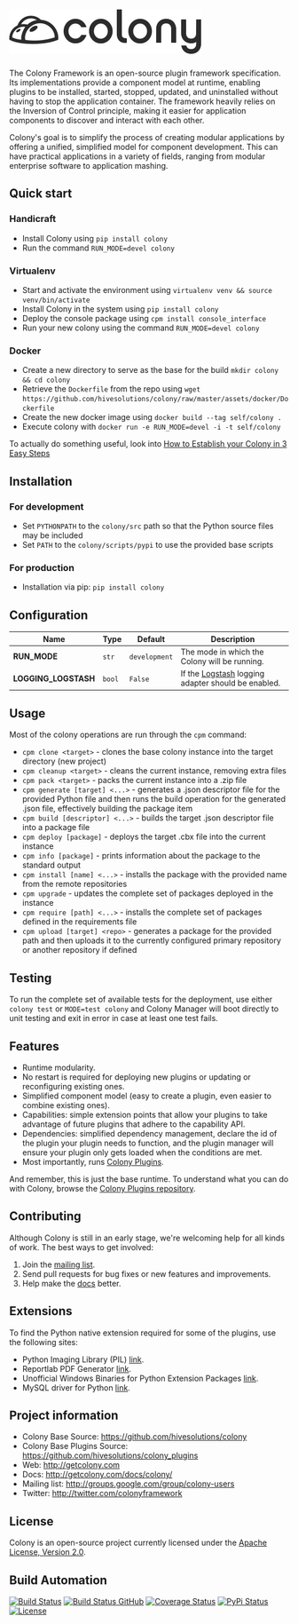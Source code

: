 # [![Colony Framework](res/logo.png)](http://getcolony.com)

The Colony Framework is an open-source plugin framework specification. Its implementations provide a component model at runtime, enabling plugins to be installed, started, stopped, updated, and uninstalled without having to stop the application container. The framework heavily relies on the Inversion of Control principle, making it easier for application components to discover and interact with each other.

Colony's goal is to simplify the process of creating modular applications by offering a unified, simplified model for component development. This can have practical applications in a variety of fields, ranging from modular enterprise software to application mashing.

## Quick start

### Handicraft

* Install Colony using `pip install colony`
* Run the command `RUN_MODE=devel colony`

### Virtualenv

* Start and activate the environment using `virtualenv venv && source venv/bin/activate`
* Install Colony in the system using `pip install colony`
* Deploy the console package using `cpm install console_interface`
* Run your new colony using the command `RUN_MODE=devel colony`

### Docker

* Create a new directory to serve as the base for the build `mkdir colony && cd colony`
* Retrieve the `Dockerfile` from the repo using `wget https://github.com/hivesolutions/colony/raw/master/assets/docker/Dockerfile`
* Create the new docker image using `docker build --tag self/colony .`
* Execute colony with `docker run -e RUN_MODE=devel -i -t self/colony`

To actually do something useful, look into [How to Establish your Colony in 3 Easy Steps](http://getcolony.com/docs/colony/documentation_how_to_establish_your_colony_in_3_easy_steps.html)

## Installation

### For development

* Set `PYTHONPATH` to the `colony/src` path so that the Python source files may be included
* Set `PATH` to the `colony/scripts/pypi` to use the provided base scripts

### For production

* Installation via pip: `pip install colony`

## Configuration

| Name                 | Type   | Default       | Description                                                                           |
| -------------------- | ------ | ------------- | ------------------------------------------------------------------------------------- |
| **RUN_MODE**         | `str`  | `development` | The mode in which the Colony will be running.                                         |
| **LOGGING_LOGSTASH** | `bool` | `False`       | If the [Logstash](https://www.elastic.co/logstash) logging adapter should be enabled. |

## Usage

Most of the colony operations are run through the `cpm` command:

* `cpm clone <target>` - clones the base colony instance into the target directory (new project)
* `cpm cleanup <target>` - cleans the current instance, removing extra files
* `cpm pack <target>` - packs the current instance into a .zip file
* `cpm generate [target] <...>` - generates a .json descriptor file for the provided Python file and then runs
the build operation for the generated .json file, effectively building the package item
* `cpm build [descriptor] <...>` - builds the target .json descriptor file into a package file
* `cpm deploy [package]` - deploys the target .cbx file into the current instance
* `cpm info [package]` - prints information about the package to the standard output
* `cpm install [name] <...>` - installs the package with the provided name from the remote repositories
* `cpm upgrade` - updates the complete set of packages deployed in the instance
* `cpm require [path] <...>` - installs the complete set of packages defined in the requirements file
* `cpm upload [target] <repo>` - generates a package for the provided path and then uploads it to the currently
configured primary repository or another repository if defined

## Testing

To run the complete set of available tests for the deployment, use either `colony test`
or `MODE=test colony` and Colony Manager will boot directly to unit testing and exit in error in
case at least one test fails.

## Features

* Runtime modularity.
* No restart is required for deploying new plugins or updating or reconfiguring existing ones.
* Simplified component model (easy to create a plugin, even easier to combine existing ones).
* Capabilities: simple extension points that allow your plugins to take advantage of future plugins that adhere to the capability API.
* Dependencies: simplified dependency management, declare the id of the plugin your plugin needs to function, and the plugin manager
will ensure your plugin only gets loaded when the conditions are met.
* Most importantly, runs [Colony Plugins](https://github.com/hivesolutions/colony_plugins).

And remember, this is just the base runtime. To understand what you can do with Colony,
browse the [Colony Plugins repository](https://github.com/hivesolutions/colony_plugins).

## Contributing

Although Colony is still in an early stage, we're welcoming help for all kinds of work.
The best ways to get involved:

1. Join the [mailing list](http://groups.google.com/group/colony-users).
2. Send pull requests for bug fixes or new features and improvements.
3. Help make the [docs](http://getcolony.com/docs/colony/) better.

## Extensions

To find the Python native extension required for some of the plugins, use the following sites:

* Python Imaging Library (PIL) [link](https://pillow.readthedocs.io/).
* Reportlab PDF Generator [link](http://www.reportlab.com/).
* Unofficial Windows Binaries for Python Extension Packages [link](http://www.lfd.uci.edu/~gohlke/pythonlibs/).
* MySQL driver for Python [link](http://sourceforge.net/projects/mysql-python/).

## Project information

* Colony Base Source: https://github.com/hivesolutions/colony
* Colony Base Plugins Source: https://github.com/hivesolutions/colony_plugins
* Web: http://getcolony.com
* Docs: http://getcolony.com/docs/colony/
* Mailing list: http://groups.google.com/group/colony-users
* Twitter: http://twitter.com/colonyframework

## License

Colony is an open-source project currently licensed under the [Apache License, Version 2.0](http://www.apache.org/licenses/).

## Build Automation

[![Build Status](https://app.travis-ci.com/hivesolutions/colony.svg?branch=master)](https://travis-ci.com/github/hivesolutions/colony)
[![Build Status GitHub](https://github.com/hivesolutions/colony/workflows/Main%20Workflow/badge.svg)](https://github.com/hivesolutions/colony/actions)
[![Coverage Status](https://coveralls.io/repos/hivesolutions/colony/badge.svg?branch=master)](https://coveralls.io/r/hivesolutions/colony?branch=master)
[![PyPi Status](https://img.shields.io/pypi/v/colony.svg)](https://pypi.python.org/pypi/colony)
[![License](https://img.shields.io/badge/license-Apache%202.0-blue.svg)](https://www.apache.org/licenses/)
